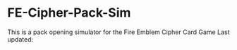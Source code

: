 # FE-Cipher-Pack-Sim
This is a pack opening simulator for the Fire Emblem Cipher Card Game
Last updated:
